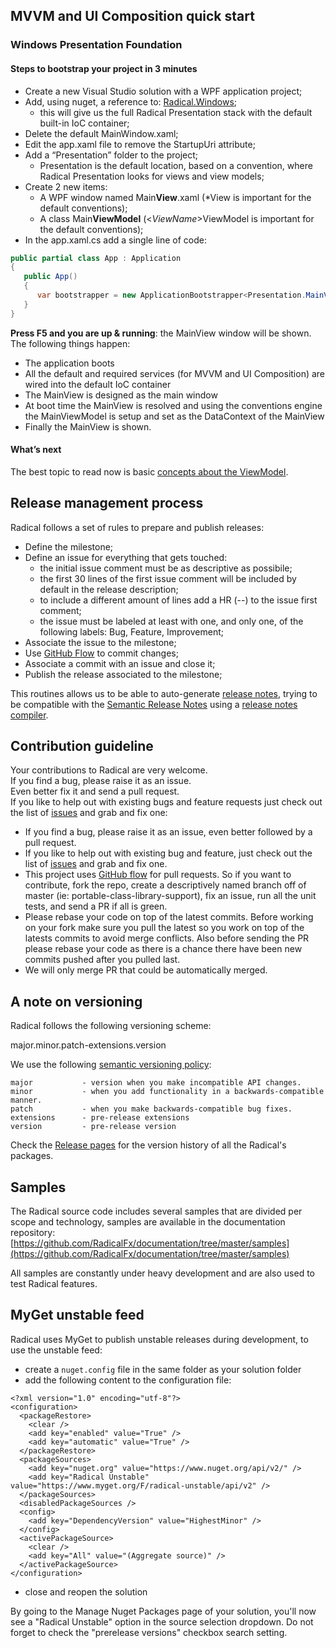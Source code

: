 ## MVVM and UI Composition quick start

### Windows Presentation Foundation

#### Steps to bootstrap your project in 3 minutes

* Create a new Visual Studio solution with a WPF application project;
* Add, using nuget, a reference to: [Radical.Windows](https://www.nuget.org/packages/Radical.Windows);
  * this will give us the full Radical Presentation stack with the default built-in IoC container;
* Delete the default MainWindow.xaml;
* Edit the app.xaml file to remove the StartupUri attribute;
* Add a “Presentation” folder to the project;
  * Presentation is the default location, based on a convention, where Radical Presentation looks for views and view models;
* Create 2 new items:
  * A WPF window named Main**View**.xaml \(\*View is important for the default conventions\);
  * A class Main**ViewModel** \(&lt;_ViewName_&gt;ViewModel is important for the default conventions\);
* In the app.xaml.cs add a single line of code:

```csharp
public partial class App : Application
{
   public App()
   {
      var bootstrapper = new ApplicationBootstrapper<Presentation.MainView>();
   }
}
```

**Press F5 and you are up & running**: the MainView window will be shown. The following things happen:

* The application boots
* All the default and required services \(for MVVM and UI Composition\) are wired into the default IoC container
* The MainView is designed as the main window
* At boot time the MainView is resolved and using the conventions engine the MainViewModel is setup and set as the DataContext of the MainView
* Finally the MainView is shown.

#### What’s next

The best topic to read now is basic [concepts about the ViewModel](mvvm/abstract-view-model.md).

## Release management process

Radical follows a set of rules to prepare and publish releases:

* Define the milestone;
* Define an issue for everything that gets touched:
  * the initial issue comment must be as descriptive as possibile;
  * the first 30 lines of the first issue comment will be included by default in the release description;
  * to include a different amount of lines add a HR \(--\) to the issue first comment;
  * the issue must be labeled at least with one, and only one, of the following labels: Bug, Feature, Improvement;
* Associate the issue to the milestone;
* Use [GitHub Flow](http://scottchacon.com/2011/08/31/github-flow.html) to commit changes;
* Associate a commit with an issue and close it;
* Publish the release associated to the milestone;

This routines allows us to be able to auto-generate [release notes](https://github.com/RadicalFx/radical/blob/develop/ReleaseNotes.md), trying to be compatible with the [Semantic Release Notes](http://www.semanticreleasenotes.org/) using a [release notes compiler](https://github.com/Particular/GitHubReleaseNotes).

## Contribution guideline

Your contributions to Radical are very welcome.  
If you find a bug, please raise it as an issue.  
Even better fix it and send a pull request.  
If you like to help out with existing bugs and feature requests just check out the list of [issues](https://github.com/RadicalFx/radical/issues) and grab and fix one:

* If you find a bug, please raise it as an issue, even better followed by a pull request.
* If you like to help out with existing bug and feature, just check out the list of [issues](https://github.com/RadicalFx/radical/issues) and grab and fix one.
* This project uses [GitHub flow](http://scottchacon.com/2011/08/31/github-flow.html) for pull requests. So if you want to contribute, fork the repo, create a descriptively named branch off of master \(ie: portable-class-library-support\), fix an issue, run all the unit tests, and send a PR if all is green.
* Please rebase your code on top of the latest commits. Before working on your fork make sure you pull the latest so you work on top of the latests commits to avoid merge conflicts. Also before sending the PR please rebase your code as there is a chance there have been new commits pushed after you pulled last.
* We will only merge PR that could be automatically merged.

## A note on versioning

Radical follows the following versioning scheme:

major.minor.patch-extensions.version

We use the following [semantic versioning policy](http://semver.org/):

```
major           - version when you make incompatible API changes.
minor           - when you add functionality in a backwards-compatible manner.
patch           - when you make backwards-compatible bug fixes.
extensions      - pre-release extensions
version         - pre-release version
```

Check the [Release pages](https://github.com/RadicalFx/radical/releases) for the version history of all the Radical's packages.

## Samples

The Radical source code includes several samples that are divided per scope and technology, samples are available in the documentation repository: [https://github.com/RadicalFx/documentation/tree/master/samples](https://github.com/RadicalFx/documentation/tree/master/samples)

All samples are constantly under heavy development and are also used to test Radical features.

## MyGet unstable feed

Radical uses MyGet to publish unstable releases during development, to use the unstable feed:

* create a `nuget.config` file in the same folder as your solution folder
* add the following content to the configuration file:

```
<?xml version="1.0" encoding="utf-8"?>
<configuration>
  <packageRestore>
    <clear />
    <add key="enabled" value="True" />
    <add key="automatic" value="True" />
  </packageRestore>
  <packageSources>
    <add key="nuget.org" value="https://www.nuget.org/api/v2/" />
    <add key="Radical Unstable" value="https://www.myget.org/F/radical-unstable/api/v2" />
  </packageSources>
  <disabledPackageSources />
  <config>
    <add key="DependencyVersion" value="HighestMinor" />
  </config>
  <activePackageSource>
    <clear />
    <add key="All" value="(Aggregate source)" />
  </activePackageSource>
</configuration>
```

* close and reopen the solution

By going to the Manage Nuget Packages page of your solution, you'll now see a "Radical Unstable" option in the source selection dropdown. Do not forget to check the "prerelease versions" checkbox search setting.
